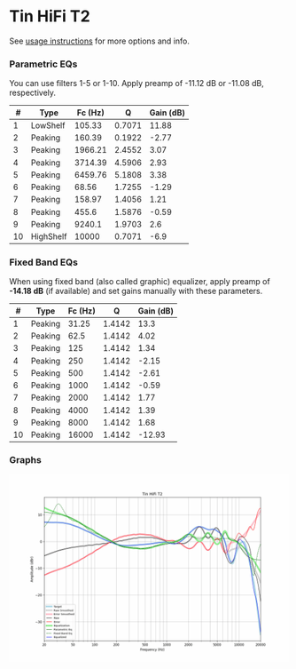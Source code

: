 # Tin HiFi T2
See [usage instructions](https://github.com/jaakkopasanen/AutoEq#usage) for more options and info.

### Parametric EQs
You can use filters 1-5 or 1-10. Apply preamp of -11.12 dB or -11.08 dB, respectively.

|   # | Type      |   Fc (Hz) |      Q |   Gain (dB) |
|-----|-----------|-----------|--------|-------------|
|   1 | LowShelf  |    105.33 | 0.7071 |       11.88 |
|   2 | Peaking   |    160.39 | 0.1922 |       -2.77 |
|   3 | Peaking   |   1966.21 | 2.4552 |        3.07 |
|   4 | Peaking   |   3714.39 | 4.5906 |        2.93 |
|   5 | Peaking   |   6459.76 | 5.1808 |        3.38 |
|   6 | Peaking   |     68.56 | 1.7255 |       -1.29 |
|   7 | Peaking   |    158.97 | 1.4056 |        1.21 |
|   8 | Peaking   |    455.6  | 1.5876 |       -0.59 |
|   9 | Peaking   |   9240.1  | 1.9703 |        2.6  |
|  10 | HighShelf |  10000    | 0.7071 |       -6.9  |

### Fixed Band EQs
When using fixed band (also called graphic) equalizer, apply preamp of **-14.18 dB** (if available) and set gains manually with these parameters.

|   # | Type    |   Fc (Hz) |      Q |   Gain (dB) |
|-----|---------|-----------|--------|-------------|
|   1 | Peaking |     31.25 | 1.4142 |       13.3  |
|   2 | Peaking |     62.5  | 1.4142 |        4.02 |
|   3 | Peaking |    125    | 1.4142 |        1.34 |
|   4 | Peaking |    250    | 1.4142 |       -2.15 |
|   5 | Peaking |    500    | 1.4142 |       -2.61 |
|   6 | Peaking |   1000    | 1.4142 |       -0.59 |
|   7 | Peaking |   2000    | 1.4142 |        1.77 |
|   8 | Peaking |   4000    | 1.4142 |        1.39 |
|   9 | Peaking |   8000    | 1.4142 |        1.68 |
|  10 | Peaking |  16000    | 1.4142 |      -12.93 |

### Graphs
![](./Tin%20HiFi%20T2.png)

